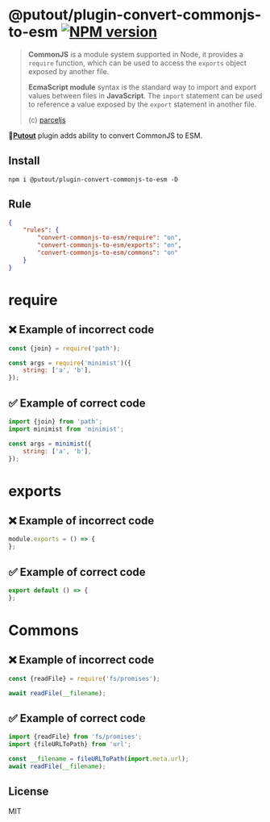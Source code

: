 # @putout/plugin-convert-commonjs-to-esm [![NPM version][NPMIMGURL]][NPMURL]

[NPMIMGURL]: https://img.shields.io/npm/v/@putout/plugin-convert-commonjs-to-esm.svg?style=flat&longCache=true
[NPMURL]: https://npmjs.org/package/@putout/plugin-convert-commonjs-to-esm "npm"

> **CommonJS** is a module system supported in Node, it provides a `require` function, which can be used to access the `exports` object exposed by another file.
>
> **EcmaScript module** syntax is the standard way to import and export values between files in **JavaScript**. The `import` statement can be used to reference a value exposed by the `export` statement in another file.
>
> (c) [parceljs](https://parceljs.org/languages/javascript/)

🐊[**Putout**](https://github.com/coderaiser/putout) plugin adds ability to convert CommonJS to ESM.

## Install

```
npm i @putout/plugin-convert-commonjs-to-esm -D
```

## Rule

```json
{
    "rules": {
        "convert-commonjs-to-esm/require": "on",
        "convert-commonjs-to-esm/exports": "on",
        "convert-commonjs-to-esm/commons": "on"
    }
}
```

# require

## ❌ Example of incorrect code

```js
const {join} = require('path');

const args = require('minimist')({
    string: ['a', 'b'],
});
```

## ✅ Example of correct code

```js
import {join} from 'path';
import minimist from 'minimist';

const args = minimist({
    string: ['a', 'b'],
});
```

# exports

## ❌ Example of incorrect code

```js
module.exports = () => {
};
```

## ✅ Example of correct code

```js
export default () => {
};
```

# Commons

## ❌ Example of incorrect code

```js
const {readFile} = require('fs/promises');

await readFile(__filename);
```

## ✅ Example of correct code

```js
import {readFile} from 'fs/promises';
import {fileURLToPath} from 'url';

const __filename = fileURLToPath(import.meta.url);
await readFile(__filename);
```

## License

MIT
